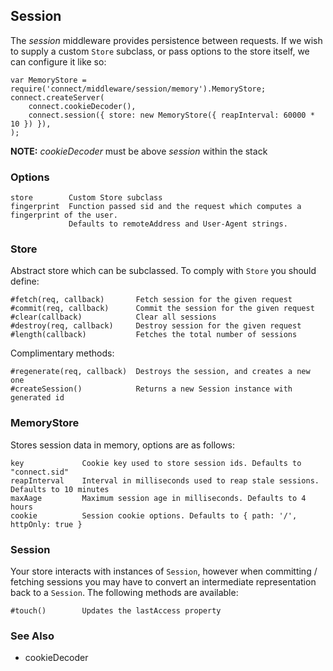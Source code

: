 ## Session

The _session_ middleware provides persistence between requests. 
If we wish to supply a custom `Store` subclass, or pass options to the store itself, we can configure it like so:

    var MemoryStore = require('connect/middleware/session/memory').MemoryStore;
    connect.createServer(
		connect.cookieDecoder(),
		connect.session({ store: new MemoryStore({ reapInterval: 60000 * 10 }) }),
	);

**NOTE:** _cookieDecoder_ must be above _session_ within the stack

### Options

    store        Custom Store subclass
    fingerprint  Function passed sid and the request which computes a fingerprint of the user.
                 Defaults to remoteAddress and User-Agent strings.

### Store

Abstract store which can be subclassed. To comply with `Store` you should define:

    #fetch(req, callback)       Fetch session for the given request
    #commit(req, callback)      Commit the session for the given request
    #clear(callback)            Clear all sessions
    #destroy(req, callback)     Destroy session for the given request
    #length(callback)           Fetches the total number of sessions

Complimentary methods:

    #regenerate(req, callback)  Destroys the session, and creates a new one
    #createSession()            Returns a new Session instance with generated id

### MemoryStore

Stores session data in memory, options are as follows:

    key             Cookie key used to store session ids. Defaults to "connect.sid"
    reapInterval    Interval in milliseconds used to reap stale sessions. Defaults to 10 minutes
    maxAage         Maximum session age in milliseconds. Defaults to 4 hours
    cookie          Session cookie options. Defaults to { path: '/', httpOnly: true }

### Session

Your store interacts with instances of `Session`, however when committing / fetching sessions you may have to convert an intermediate representation back to a `Session`. The following methods are available:

    #touch()        Updates the lastAccess property

### See Also

  * cookieDecoder